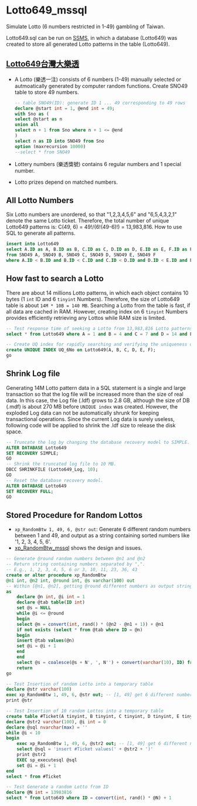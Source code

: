 # Lotto649_mssql
Simulate Lotto (6 numbers restricted in 1-49) gambling of Taiwan.

Lotto649.sql can be run on [SSMS](https://docs.microsoft.com/zh-tw/sql/ssms/download-sql-server-management-studio-ssms?view=sql-server-2017), in which a database (Lotto649) was created to store all generated Lotto patterns in the table (Lotto649).

## [Lotto649台灣大樂透](http://www.taiwanlottery.com.tw/Lotto649/index.asp)

* A Lotto (樂透一注) consists of 6 numbers (1-49) manually selected or autmoatically generated by computer random functions. Create SNO49 table to store 49 numbers.

  ```sql
  -- table SNO49(ID): generate ID 1 ... 49 corresponding to 49 rows 
  declare @start int = 1, @end int = 49;
  with Sno as (
  select @start as n
  union all
  select n + 1 from Sno where n + 1 <= @end
  )
  select n as ID into SNO49 from Sno
  option (maxrecursion 10000)
  --select * from SNO49
  ```

* Lottery numbers (樂透獎號) contains 6 regular numbers and 1 special number.
* Lotto prizes depend on matched numbers.

## All Lotto Numbers

Six Lotto numbers are unordered, so that "1,2,3,4,5,6" and "6,5,4,3,2,1" denote the same Lotto ticket. Therefore, the total number of unique Lotto649 patterns is: C(49, 6) = 49!/(6!(49-6)!) = 13,983,816. How to use SQL to generate all patterns.

```sql
insert into Lotto649
select A.ID as A, B.ID as B, C.ID as C, D.ID as D, E.ID as E, F.ID as F
from SNO49 A, SNO49 B, SNO49 C, SNO49 D, SNO49 E, SNO49 F
where A.ID < B.ID and B.ID < C.ID and C.ID < D.ID and D.ID < E.ID and E.ID < F.ID;
```

## How fast to search a Lotto

There are about 14 millions Lotto patterns, in which each object contains 10 bytes (1 `int` ID and 6 `tinyint` Numbers). Therefore, the size of Lotto649 table is about `14M * 10B = 140 MB`. Searching a Lotto from the table is fast, if all data are cached in RAM. However, creating index on 6 `tinyint` Numbers provides efficiently retrieving any Lottos while RAM size is limited.

```sql
-- Test response time of seeking a Lotto from 13,983,816 Lotto patterns
select * from Lotto649 where A = 1 and B = 4 and C = 7 and D = 14 and E = 30 and F = 39

-- Create UQ index for rapidly searching and verifying the uniqueness of Lotto patterns 
create UNIQUE INDEX UQ_6No on Lotto649(A, B, C, D, E, F);
go
```

## Shrink Log file

Generating 14M Lotto pattern data in a SQL statement is a single and large transaction so that the log file will be increased more than the size of real data. In this case, the Log file (.ldf) grows to 2.8 GB, although the size of DB (.mdf) is about 270 MB before `UNIQUE index` was created. However, the exploded Log data can not be automatically shrunk for keeping transactional operations. Since the current Log data is surely useless, following code will be applied to shrink the .ldf size to release the disk space.

```sql
-- Truncate the log by changing the database recovery model to SIMPLE.  
ALTER DATABASE Lotto649  
SET RECOVERY SIMPLE;  
GO  
-- Shrink the truncated log file to 10 MB.  
DBCC SHRINKFILE (Lotto649_Log, 10);  
GO  
-- Reset the database recovery model.  
ALTER DATABASE Lotto649  
SET RECOVERY FULL;  
GO 
```

## Stored Procedure for Random Lottos

* `xp_RandomBtw 1, 49, 6, @str out`: Generate 6 different random numbers between 1 and 49, and output as a string containing sorted numbers like '1, 2, 3, 4, 5, 6'.
* [xp_RandomBtw_mssql](https://github.com/gitshl/xp_RandomBtw_mssql) shows the design and issues.

```sql
-- Generate @round random numbers between @n1 and @n2
-- Return string containing numbers separated by ",". 
-- E.g., 1, 2, 3, 4, 5, 6 or 3, 10, 11, 23, 36, 43
create or alter procedure xp_RandomBtw
@n1 int, @n2 int, @round int, @s varchar(100) out
-- Within [@n1, @n2], getting @round different numbers as output string @s
as
	declare @n int, @i int = 1
	declare @tab table(ID int)
	set @s = NULL
	while @i <= @round
	begin 
	select @n = convert(int, rand() * (@n2 - @n1 + 1)) + @n1
	if not exists (select * from @tab where ID = @n)
	begin
	insert @tab values(@n)
	set @i = @i + 1
	end
	end
	select @s = coalesce(@s + N', ', N'') + convert(varchar(10), ID) from @tab order by ID
	return
go

-- Test Insertion of random Lotto into a temporary table
declare @str varchar(100)
exec xp_RandomBtw 1, 49, 6, @str out; -- [1, 49] get 6 different numbers as output string
print @str

-- Test Insertion of 10 random Lottos into a temporary table
create table #Ticket(A tinyint, B tinyint, C tinyint, D tinyint, E tinyint, F tinyint); 
declare @str2 varchar(100), @i int = 0
declare @sql nvarchar(max) = ''
while @i < 10
begin
	exec xp_RandomBtw 1, 49, 6, @str2 out; -- [1, 49] get 6 different numbers as output string
	select @sql = 'insert #Ticket values(' + @str2 + ')'
	print @str2
	EXEC sp_executesql @sql
	set @i = @i + 1
end
select * from #Ticket

-- Test Generate a random Lotto from ID
declare @N int = 13983816
select * from Lotto649 where ID = convert(int, rand() * @N) + 1
```

